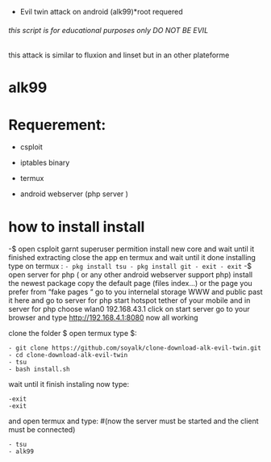 ﻿   - Evil twin attack on android (alk99)*root requered
 ###### this script is for educational purposes only DO NOT BE EVIL
this attack is similar to fluxion and linset but in an other plateforme


# alk99


# Requerement:
- csploit

- iptables binary

- termux

 - android webserver (php server )


# how to install install


-$ open csploit garnt superuser permition  install new core and wait until it finished extracting close the app 
en termux and wait until it done installing 
type on termux :
       ```
       - pkg install tsu
       - pkg install git
       - exit
       - exit
       ```
-$ open server for php ( or any other android webserver support php)
 install the newest package
  copy the default page (files index...) or the page you prefer from “fake pages “ go to you internelal storage WWW and public past it here and go to server for php start hotspot tether of your mobile and in server for php choose wlan0  192.168.43.1 click on start server 
go to your browser and type http://192.168.4.1:8080
now all working

clone the folder
$ open termux  type $:  
```
- git clone https://github.com/soyalk/clone-download-alk-evil-twin.git
- cd clone-download-alk-evil-twin
- tsu
- bash install.sh
```

wait until it finish instaling
now type:
```
-exit
-exit
```
and open termux and type:   #(now the server must be started and the client must be connected)
```
- tsu
- alk99 
```   

